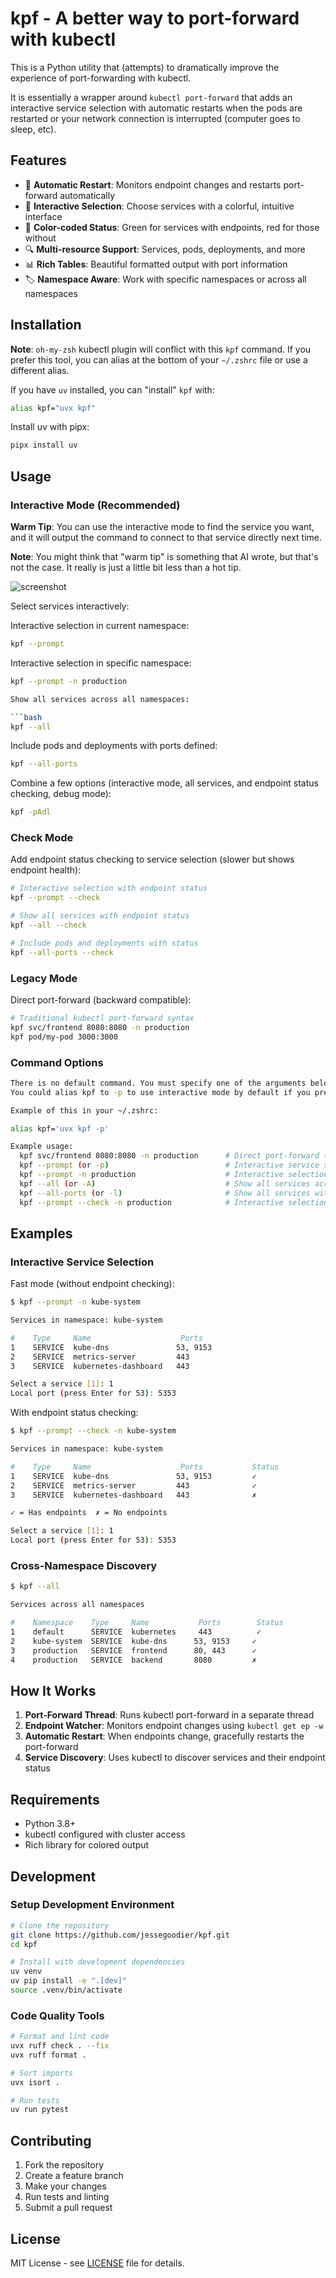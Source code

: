 # kpf - A better way to port-forward with kubectl

This is a Python utility that (attempts) to dramatically improve the experience of port-forwarding with kubectl.

It is essentially a wrapper around `kubectl port-forward` that adds an interactive service selection with automatic restarts when the pods are restarted or your network connection is interrupted (computer goes to sleep, etc).

## Features

- 🔄 **Automatic Restart**: Monitors endpoint changes and restarts port-forward automatically
- 🎯 **Interactive Selection**: Choose services with a colorful, intuitive interface
- 🌈 **Color-coded Status**: Green for services with endpoints, red for those without
- 🔍 **Multi-resource Support**: Services, pods, deployments, and more
- 📊 **Rich Tables**: Beautiful formatted output with port information
- 🏷️ **Namespace Aware**: Work with specific namespaces or across all namespaces

## Installation

**Note**: `oh-my-zsh` kubectl plugin will conflict with this `kpf` command. If you prefer this tool, you can alias at the bottom of your `~/.zshrc` file or use a different alias.

If you have `uv` installed, you can "install" `kpf` with:

```bash
alias kpf="uvx kpf"
```

Install uv with pipx:

```bash
pipx install uv
```

## Usage

### Interactive Mode (Recommended)

**Warm Tip**: You can use the interactive mode to find the service you want, and it will output the command to connect to that service directly next time.

**Note**: You might think that "warm tip" is something that AI wrote, but that's not the case. It really is just a little bit less than a hot tip.

![screenshot](kpf-screenshot.png)

Select services interactively:

Interactive selection in current namespace:

```bash
kpf --prompt
```

Interactive selection in specific namespace:

```bash
kpf --prompt -n production

Show all services across all namespaces:

```bash
kpf --all
```

Include pods and deployments with ports defined:

```bash
kpf --all-ports
```

Combine a few options (interactive mode, all services, and endpoint status checking, debug mode):

```bash
kpf -pAdl
```

### Check Mode

Add endpoint status checking to service selection (slower but shows endpoint health):

```bash
# Interactive selection with endpoint status
kpf --prompt --check

# Show all services with endpoint status
kpf --all --check

# Include pods and deployments with status
kpf --all-ports --check
```

### Legacy Mode

Direct port-forward (backward compatible):

```bash
# Traditional kubectl port-forward syntax
kpf svc/frontend 8080:8080 -n production
kpf pod/my-pod 3000:3000
```

### Command Options

```sh
There is no default command. You must specify one of the arguments below.
You could alias kpf to -p to use interactive mode by default if you prefer.

Example of this in your ~/.zshrc:

alias kpf='uvx kpf -p'

Example usage:
  kpf svc/frontend 8080:8080 -n production      # Direct port-forward (backwards compatible with kpf alias)
  kpf --prompt (or -p)                          # Interactive service selection
  kpf --prompt -n production                    # Interactive selection in specific namespace
  kpf --all (or -A)                             # Show all services across all namespaces
  kpf --all-ports (or -l)                       # Show all services with their ports
  kpf --prompt --check -n production            # Interactive selection with endpoint status
```

## Examples

### Interactive Service Selection

Fast mode (without endpoint checking):

```bash
$ kpf --prompt -n kube-system

Services in namespace: kube-system

#    Type     Name                    Ports
1    SERVICE  kube-dns               53, 9153
2    SERVICE  metrics-server         443
3    SERVICE  kubernetes-dashboard   443

Select a service [1]: 1
Local port (press Enter for 53): 5353
```

With endpoint status checking:

```bash
$ kpf --prompt --check -n kube-system

Services in namespace: kube-system

#    Type     Name                    Ports           Status
1    SERVICE  kube-dns               53, 9153         ✓
2    SERVICE  metrics-server         443              ✓
3    SERVICE  kubernetes-dashboard   443              ✗

✓ = Has endpoints  ✗ = No endpoints

Select a service [1]: 1
Local port (press Enter for 53): 5353
```

### Cross-Namespace Discovery

```bash
$ kpf --all

Services across all namespaces

#    Namespace    Type     Name           Ports        Status
1    default      SERVICE  kubernetes     443          ✓
2    kube-system  SERVICE  kube-dns      53, 9153     ✓
3    production   SERVICE  frontend      80, 443      ✓
4    production   SERVICE  backend       8080         ✗
```

## How It Works

1. **Port-Forward Thread**: Runs kubectl port-forward in a separate thread
2. **Endpoint Watcher**: Monitors endpoint changes using `kubectl get ep -w`
3. **Automatic Restart**: When endpoints change, gracefully restarts the port-forward
4. **Service Discovery**: Uses kubectl to discover services and their endpoint status

## Requirements

- Python 3.8+
- kubectl configured with cluster access
- Rich library for colored output

## Development

### Setup Development Environment

```bash
# Clone the repository
git clone https://github.com/jessegoodier/kpf.git
cd kpf

# Install with development dependencies
uv venv
uv pip install -e ".[dev]"
source .venv/bin/activate
```

### Code Quality Tools

```bash
# Format and lint code
uvx ruff check . --fix
uvx ruff format .

# Sort imports
uvx isort .

# Run tests
uv run pytest
```

## Contributing

1. Fork the repository
2. Create a feature branch
3. Make your changes
4. Run tests and linting
5. Submit a pull request

## License

MIT License - see [LICENSE](LICENSE) file for details.
